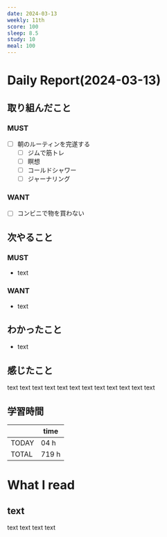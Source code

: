 ```yaml
---
date: 2024-03-13
weekly: 11th
score: 100
sleep: 8.5
study: 10
meal: 100
---
```

# Daily Report(2024-03-13)
## 取り組んだこと
### MUST
- [ ] 朝のルーティンを完遂する
	- [ ] ジムで筋トレ
	- [ ] 瞑想
	- [ ] コールドシャワー
	- [ ] ジャーナリング
### WANT
- [ ] コンビニで物を買わない
## 次やること
### MUST
- text
### WANT
- text
## わかったこと
- text
## 感じたこと
text text text text text text text text text text text text
## 学習時間
|       | time  | 
| ----- | ----- |
| TODAY | 04 h   |
| TOTAL | 719 h |
# What I read
## text 
text text text text